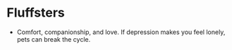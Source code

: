 # Fluffsters
* Comfort, companionship, and love. If depression makes you feel lonely, pets can break the cycle.